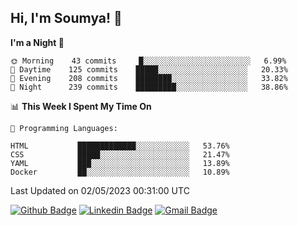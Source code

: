 ## Hi, I'm Soumya! 👋

<!--START_SECTION:waka-->
**I'm a Night 🦉** 

```text
🌞 Morning    43 commits     █░░░░░░░░░░░░░░░░░░░░░░░░   6.99% 
🌆 Daytime    125 commits    █████░░░░░░░░░░░░░░░░░░░░   20.33% 
🌃 Evening    208 commits    ████████░░░░░░░░░░░░░░░░░   33.82% 
🌙 Night      239 commits    █████████░░░░░░░░░░░░░░░░   38.86%

```


📊 **This Week I Spent My Time On** 

```text
💬 Programming Languages: 

HTML           █████████████░░░░░░░░░░░░   53.76% 
CSS            █████░░░░░░░░░░░░░░░░░░░░   21.47% 
YAML           ███░░░░░░░░░░░░░░░░░░░░░░   13.89% 
Docker         ██░░░░░░░░░░░░░░░░░░░░░░░   10.89%
```


 Last Updated on 02/05/2023 00:31:00 UTC
<!--END_SECTION:waka-->

[![Github Badge](https://img.shields.io/badge/-rubyruins-grey?style=for-the-badge&logo=github&logoColor=white&link=https://github.com/rubyruins/)](https://www.github.com/rubyruins/) 
[![Linkedin Badge](https://img.shields.io/badge/-Soumya%20Parekh-0072b1?style=for-the-badge&logo=Linkedin&logoColor=white&link=https://www.linkedin.com/in/Soumya-Parekh/)](https://www.linkedin.com/in/Soumya-Parekh/) 
[![Gmail Badge](https://img.shields.io/badge/-soumyaparekh.me@gmail.com-c14438?style=for-the-badge&logo=Gmail&logoColor=white&link=mailto:soumyaparekh.me@gmail.com)](mailto:soumyaparekh.me@gmail.com) 
